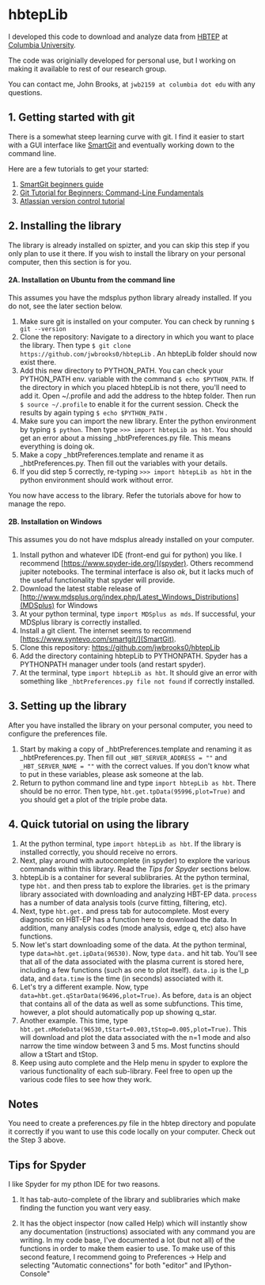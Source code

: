 # hbtepLib

I developed this code to download and analyze data from [HBTEP](http://sites.apam.columbia.edu/HBT-EP/) at [Columbia University](http://www.columbia.edu/). 

The code was originially developed for personal use, but I working on making it available to rest of our research group.  

You can contact me, John Brooks, at `jwb2159 at columbia dot edu` with any questions.  

## 1. Getting started with git

There is a somewhat steep learning curve with git.  I find it easier to start with a GUI interface like [SmartGit](https://www.syntevo.com/smartgit/) and eventually working down to the command line.  

Here are a few tutorials to get your started:
1.  [SmartGit beginners guide](https://www.youtube.com/watch?v=gB8OmhRJ0D8)
2.  [Git Tutorial for Beginners: Command-Line Fundamentals](https://www.youtube.com/watch?v=HVsySz-h9r4)
3.  [Atlassian version control tutorial](https://www.atlassian.com/git/tutorials/what-is-version-control)

## 2. Installing the library
The library is already installed on spizter, and you can skip this step if you only plan to use it there.  If you wish to install the library on your personal computer, then this section is for you.  

#### 2A. Installation on Ubuntu from the command line

This assumes you have the mdsplus python library already installed.  If you do not, see the later section below.  

1. Make sure git is installed on your computer.  You can check by running `$ git --version`
2. Clone the repository:  Navigate to a directory in which you want to place the library.  Then type `$ git clone https://github.com/jwbrooks0/hbtepLib`  . An hbtepLib folder should now exist there.
3. Add this new directory to PYTHON_PATH.  You can check your PYTHON_PATH env. variable with the command `$ echo $PYTHON_PATH`.  If the directory in which you placed hbtepLib is not there, you'll need to add it.  Open ~/.profile and add the address to the hbtep folder.  Then run `$ source ~/.profile` to enable it for the current session.  Check the results by again typing `$ echo $PYTHON_PATH` .
4. Make sure you can import the new library.  Enter the python environment by typing `$ python`.  Then type `>>> import hbtepLib as hbt`.  You should get an error about a missing _hbtPreferences.py file.  This means everything is doing ok.
5. Make a copy _hbtPreferences.template and rename it as _hbtPreferences.py.  Then fill out the variables with your details.  
6. If you did step 5 correctly, re-typing `>>> import hbtepLib as hbt` in the python environment should work without error.   

You now have access to the library.  Refer the tutorials above for how to manage the repo.  

#### 2B. Installation on Windows

This assumes you do not have mdsplus already installed on your computer.  

1.  Install python and whatever IDE (front-end gui for python) you like.  I recommend [https://www.spyder-ide.org/](spyder).  Others recommend jupiter notebooks.  The terminal interface is also *ok*, but it lacks much of the useful functionality that spyder will provide.  
2.  Download the latest stable release of [http://www.mdsplus.org/index.php/Latest_Windows_Distributions](MDSplus) for Windows
3.  At your python terminal, type `import MDSplus as mds`.  If successful, your MDSplus library is correctly installed.  
4.  Install a git client.  The internet seems to recommend [https://www.syntevo.com/smartgit/](SmartGit). 
5.  Clone this repository: https://github.com/jwbrooks0/hbtepLib
6.  Add the directory containing hbtepLib to PYTHONPATH.  Spyder has a PYTHONPATH manager under tools (and restart spyder).  
7.  At the terminal, type `import hbtepLib as hbt`.  It should give an error with something like `_hbtPreferences.py file not found` if correctly installed.  


## 3.  Setting up the library

After you have installed the library on your personal computer, you need to configure the preferences file.

1.   Start by making a copy of _hbtPreferences.template and renaming it as _hbtPreferences.py.  Then fill out `_HBT_SERVER_ADDRESS = ""` and `_HBT_SERVER_NAME = ""` with the correct values.  If you don't know what to put in these variables, please ask someone at the lab.  
2.  Return to python command line and type  `import hbtepLib as hbt`.  There should be no error.  Then type, `hbt.get.tpData(95996,plot=True)` and you should get a plot of the triple probe data.

## 4. Quick tutorial on using the library

1.  At the python terminal, type `import hbtepLib as hbt`.  If the library is installed correctly, you should receive no errors.
2.  Next, play around with autocomplete (in spyder) to explore the various commands within this library.  Read the *Tips for Spyder* sections below.  
3.  hbtepLib is a container for several sublibraries.  At the python terminal, type `hbt.` and then press tab to explore the libraries.  `get` is the primary library associated with downloading and analyzing HBT-EP data.  `process` has a number of data analysis tools (curve fitting, filtering, etc).  
4.  Next, type `hbt.get.` and press tab for autocomplete.  Most every diagnostic on HBT-EP has a function here to download the data.  In addition, many analysis codes (mode analysis, edge q, etc) also have functions.  
5.  Now let's start downloading some of the data.  At the python terminal, type `data=hbt.get.ipData(96530)`.  Now, type `data.` and hit tab.  You'll see that all of the data associated with the plasma current is stored here, including a few functions (such as one to plot itself).  `data.ip` is the I_p data, and `data.time` is the time (in seconds) associated with it.  
6.  Let's try a different example.  Now, type `data=hbt.get.qStarData(96496,plot=True)`.   As before, `data` is an object that contains all of the data as well as some subfunctions.  This time, however, a plot should automatically pop up showing q_star.  
7.  Another example.  This time, type `hbt.get.nModeData(96530,tStart=0.003,tStop=0.005,plot=True)`.  This will download and plot the data associated with the n=1 mode and also narrow the time window between 3 and 5 ms.  Most functins should allow a tStart and tStop.  
8.  Keep using auto complete and the Help menu in spyder to explore the various functionality of each sub-library.  Feel free to open up the various code files to see how they work.  

## Notes

You need to create a preferences.py file in the hbtep directory and populate it correctly if you want to use this code locally on your computer.  Check out the Step 3 above.  

## Tips for Spyder

I like Spyder for my pthon IDE for two reasons.  

1. It has tab-auto-complete of the library and sublibraries which make finding the function you want very easy.  

2. It has the object inspector (now called Help) which will instantly show any documentation (instructions) associated with any command you are writing.  In my code base, I've documented a lot (but not all) of the functions in order to make them easier to use.  To make use of this second feature, I recommend going to Preferences -> Help and selecting "Automatic connections" for both "editor" and IPython-Console"

